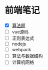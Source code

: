 # 前端笔记

- [x] [算法题](https://github.com/bj-huang/notes/tree/master/algorithm)
- [ ] vue源码
- [ ] 正则表达式
- [ ] nodejs
- [ ] webpack
- [ ] 算法与数据结构
- [ ] 计算机网络
